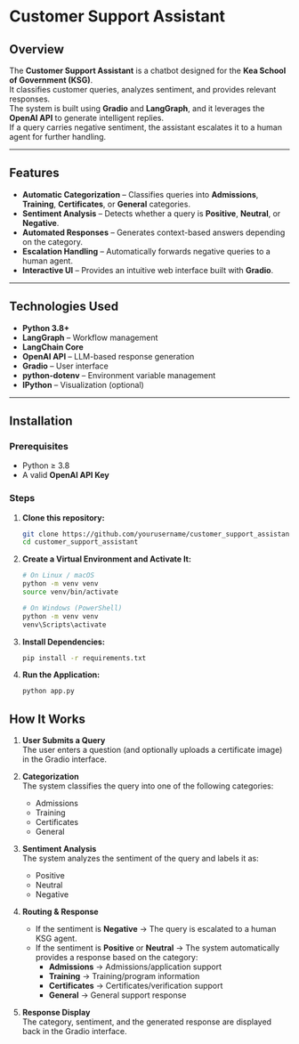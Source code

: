 # Customer Support Assistant

## Overview
The **Customer Support Assistant** is a chatbot designed for the **Kea School of Government (KSG)**.  
It classifies customer queries, analyzes sentiment, and provides relevant responses.  
The system is built using **Gradio** and **LangGraph**, and it leverages the **OpenAI API** to generate intelligent replies.  
If a query carries negative sentiment, the assistant escalates it to a human agent for further handling.

---

## Features
- **Automatic Categorization** – Classifies queries into **Admissions**, **Training**, **Certificates**, or **General** categories.  
- **Sentiment Analysis** – Detects whether a query is **Positive**, **Neutral**, or **Negative**.  
- **Automated Responses** – Generates context-based answers depending on the category.  
- **Escalation Handling** – Automatically forwards negative queries to a human agent.  
- **Interactive UI** – Provides an intuitive web interface built with **Gradio**.

---

## Technologies Used
- **Python 3.8+**
- **LangGraph** – Workflow management  
- **LangChain Core**  
- **OpenAI API** – LLM-based response generation  
- **Gradio** – User interface  
- **python-dotenv** – Environment variable management  
- **IPython** – Visualization (optional)

---

##  Installation

### Prerequisites
- Python ≥ 3.8  
- A valid **OpenAI API Key**  

### Steps

1. **Clone this repository:**
   ```bash
   git clone https://github.com/yourusername/customer_support_assistant.git
   cd customer_support_assistant
2. **Create a Virtual Environment and Activate It:**
   ```bash
   # On Linux / macOS
   python -m venv venv
   source venv/bin/activate

   # On Windows (PowerShell)
   python -m venv venv
   venv\Scripts\activate
3. **Install Dependencies:**
   ```bash
   pip install -r requirements.txt
4. **Run the Application:**
   ```bash
   python app.py
##  How It Works

1. **User Submits a Query**  
   The user enters a question (and optionally uploads a certificate image) in the Gradio interface.

2. **Categorization**  
   The system classifies the query into one of the following categories:  
   - Admissions  
   - Training  
   - Certificates  
   - General  

3. **Sentiment Analysis**  
   The system analyzes the sentiment of the query and labels it as:  
   - Positive  
   - Neutral  
   - Negative  

4. **Routing & Response**  
   - If the sentiment is **Negative** → The query is escalated to a human KSG agent.  
   - If the sentiment is **Positive** or **Neutral** → The system automatically provides a response based on the category:  
     - **Admissions** → Admissions/application support  
     - **Training** → Training/program information  
     - **Certificates** → Certificates/verification support  
     - **General** → General support response  

5. **Response Display**  
   The category, sentiment, and the generated response are displayed back in the Gradio interface.


